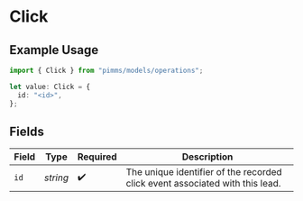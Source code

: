 # Click

## Example Usage

```typescript
import { Click } from "pimms/models/operations";

let value: Click = {
  id: "<id>",
};
```

## Fields

| Field                                                                        | Type                                                                         | Required                                                                     | Description                                                                  |
| ---------------------------------------------------------------------------- | ---------------------------------------------------------------------------- | ---------------------------------------------------------------------------- | ---------------------------------------------------------------------------- |
| `id`                                                                         | *string*                                                                     | :heavy_check_mark:                                                           | The unique identifier of the recorded click event associated with this lead. |